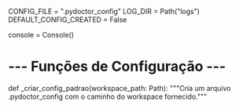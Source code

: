 CONFIG_FILE = ".pydoctor_config"
LOG_DIR = Path("logs")
DEFAULT_CONFIG_CREATED = False

console = Console()

# --- Funções de Configuração ---

def _criar_config_padrao(workspace_path: Path):
    """Cria um arquivo .pydoctor_config com o caminho do workspace fornecido."""
